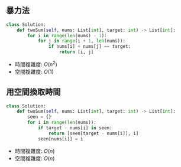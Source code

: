 ## 暴力法
```py
class Solution:
    def twoSum(self, nums: List[int], target: int) -> List[int]:
        for i in range(len(nums) - 1):
            for j in range(i + 1, len(nums)):
                if nums[i] + nums[j] == target:
                    return [i, j]
```
* 時間複雜度: $O(n^2)$
* 空間複雜度: $O(1)$
## 用空間換取時間
```python
class Solution:
    def twoSum(self, nums: List[int], target: int) -> List[int]:
        seen = {}
        for i in range(len(nums)):
            if target - nums[i] in seen:
                return [seen[target - nums[i]], i]
            seen[nums[i]] = i
```
* 時間複雜度: $O(n)$
* 空間複雜度: $O(n)$
